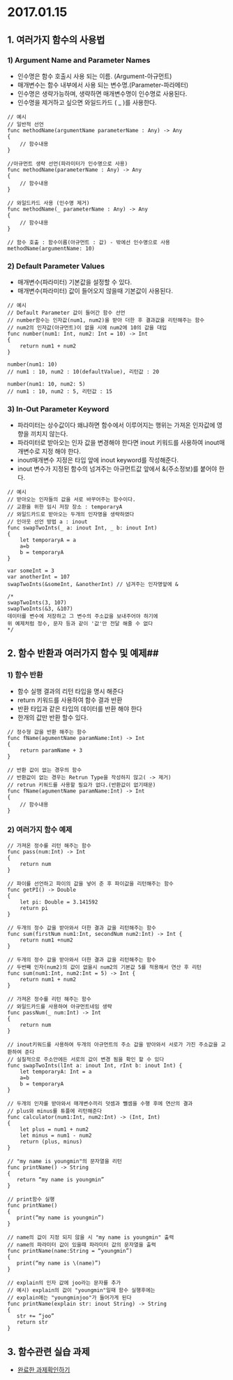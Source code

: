 # 2017.01.15 #

## 1. 여러가지 함수의 사용법 ##

### 1) Argument Name and Parameter Names ###
- 인수명은 함수 호출시 사용 되는 이름. (Argument-아규먼트)<br>
- 매개변수는 함수 내부에서 사용 되는 변수명.(Parameter-파라메터)<br>
- 인수명은 생략가능하며, 생략하면 매개변수명이 인수명로 사용된다.<br>
- 인수명을 제거하고 싶으면 와일드카드 ( _ )를 사용한다.<br>

~~~
// 예시 
// 일반적 선언
func methodName(argumentName parameterName : Any) -> Any
{
    // 함수내용
}
  
//아규먼트 생략 선언(파라미터가 인수명으로 사용)
func methodName(parameterName : Any) -> Any
{
    // 함수내용
}
  
// 와일드카드 사용 (인수명 제거)
func methodName(_ parameterName : Any) -> Any
{
    // 함수내용
}

// 함수 호출 : 함수이름(아규먼트 : 값) - 밖에선 인수명으로 사용 
methodName(argumentName: 10)
~~~

### 2) Default Parameter Values ###
- 매개변수(파라미터) 기본값을 설정할 수 있다.<br>
- 매개변수(파라미터) 값이 들어오지 않을때 기본값이 사용된다.<br>

~~~
// 예시
// Default Parameter 값이 들어간 함수 선언
// number함수는 인자값(num1, num2)을 받아 더한 후 결과값을 리턴해주는 함수
// num2의 인자값(아규먼트)이 없을 시에 num2에 10의 값을 대입
func number(num1: Int, num2: Int = 10) -> Int
{
    return num1 + num2
}
 
number(num1: 10)
// num1 : 10, num2 : 10(defaultValue), 리턴값 : 20

number(num1: 10, num2: 5)
// num1 : 10, num2 : 5, 리턴값 : 15

~~~

### 3) In-Out Parameter Keyword ###
- 파라미터는 상수값이다 왜냐하면 함수에서 이루어지는 행위는 가져온 인자값에 영향을 끼치지 않는다.<br>
- 파라미터로 받아오는 인자 값을 변경해야 한다면 inout 키워드를 사용하여 
inout매개변수로 지정 해야 한다.<br>
- inout매개변수 지정은 타입 앞에 inout keyword를 작성해준다.<br>
- inout 변수가 지정된 함수의 넘겨주는 아규먼트값 앞에서 &(주소정보)를 붙어야 한다.

~~~
// 예시
// 받아오는 인자들의 값을 서로 바꾸어주는 함수이다.
// 교환을 위한 임시 저장 장소 : temporaryA
// 와일드카드로 받아오는 두개의 인자명을 생략하였다
// 인아웃 선언 방법 a : inout
func swapTwoInts(_ a: inout Int, _ b: inout Int)
{    let temporaryA = a    a=b    b = temporaryA}

var someInt = 3var anotherInt = 107swapTwoInts(&someInt, &anotherInt) // 넘겨주는 인자명앞에 &

/*
swapTwoInts(3, 107) 
swapTwoInts(&3, &107)
데이터를 변수에 저장하고 그 변수의 주소값을 보내주어야 하기에
위 예제처럼 정수, 문자 등과 같이 '값'만 전달 해줄 수 없다
*/
~~~

## 2. 함수 반환과 여러가지 함수 및 예제##
### 1) 함수 반환 ###
- 함수 실행 결과의 리턴 타입을 명시 해준다
- return 키워드를 사용하여 함수 결과 반환
- 반환 타입과 같은 타입의 데이터를 반환 해야 한다
- 한개의 값만 반환 할수 있다.

~~~
// 정수형 값을 반환 해주는 함수
func fName(agumentName paramName:Int) -> Int
{
    return paramName + 3
}

// 반환 값이 없는 경우의 함수
// 반환값이 없는 경우는 Retrun Type을 작성하지 않고( -> 제거) 
// retrun 키워드를 사용할 필요가 없다.(반환값이 없기때문)
func fName(agumentName paramName:Int) -> Int
{
    // 함수내용
}
~~~

### 2) 여러가지 함수 예제 ###

~~~
// 가져온 정수를 리턴 해주는 함수
func pass(num:Int) -> Int
{
    return num
}

// 파이를 선언하고 파이의 값을 넣어 준 후 파이값을 리턴해주는 함수
func getPI() -> Double
{
    let pi: Double = 3.141592
    return pi
}

// 두개의 정수 값을 받아와서 더한 결과 값을 리턴해주는 함수 
func sum(firstNum num1:Int, secondNum num2:Int) -> Int {
    return num1 +num2
}

// 두개의 정수 값을 받아와서 더한 결과 값을 리턴해주는 함수
// 두번째 인자(num2)의 값이 없을시 num2의 기본값 5를 적용해서 연산 후 리턴
func sum(num1:Int, num2:Int = 5) -> Int {
    return num1 + num2
}

// 가져온 정수를 리턴 해주는 함수
// 와일드카드를 사용하여 아규먼트네임 생략
func passNum(_ num:Int) -> Int
{
    return num
}

// inout키워드를 사용하여 두개의 아규먼트의 주소 값을 받아와서 서로가 가진 주소값을 교환하여 준다
// 실질적으로 주소안에든 서로의 값이 변경 됨을 확인 할 수 있다func swapTwoInts(lInt a: inout Int, rInt b: inout Int) {    let temporaryA: Int = a    a=b    b = temporaryA}

// 두개의 인자를 받아와서 매개변수끼리 덧셈과 뺄셈을 수행 후에 연산의 결과
// plus와 minus를 튜플에 리턴해준다func calculator(num1:Int, num2:Int) -> (Int, Int)
{    let plus = num1 + num2    let minus = num1 - num2    return (plus, minus)}

// "my name is youngmin"의 문자열을 리턴
func printName() -> String
{
   return “my name is youngmin”
}

// print함수 실행
func printName()
{
   print(“my name is youngmin”)
}

// name의 값이 지정 되지 않을 시 "my name is youngmin" 출력
// name의 파라미터 값이 있을때 파라미터 값의 문자열을 출력
func printName(name:String = “youngmin”)
{
   print(“my name is \(name)”)
}

// explain의 인자 값에 joo라는 문자를 추가
// 예시) explain의 값이 "youngmin"일때 함수 실행후에는
// explain에는 "youngminjoo"가 들어가게 된다
func printName(explain str: inout String) -> String
{
   str += “joo”
   return str
}
~~~

## 3. 함수관련 실습 과제 ##
- [완료한 과제확인하기](https://github.com/wargi/SangWookPark_IOS_School6/blob/master/Practice/ToolBox/ToolBox/ToolBox.swift)